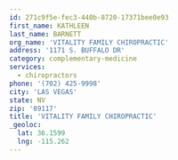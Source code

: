 ```yaml
---
id: 271c9f5e-fec3-440b-8720-17371bee0e93
first_name: KATHLEEN
last_name: BARNETT
org_name: 'VITALITY FAMILY CHIROPRACTIC'
address: '1171 S. BUFFALO DR'
category: complementary-medicine
services:
  - chiropractors
phone: '(702) 425-9998'
city: 'LAS VEGAS'
state: NV
zip: '89117'
title: 'VITALITY FAMILY CHIROPRACTIC'
_geoloc:
  lat: 36.1599
  lng: -115.262
---
```


